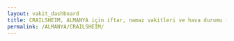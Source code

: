 ```yaml
---
layout: vakit_dashboard
title: CRAILSHEIM, ALMANYA için iftar, namaz vakitleri ve hava durumu - ilçe/eyalet seç
permalink: /ALMANYA/CRAILSHEIM/
---
```


<script type="text/javascript">
  var GLOBAL_COUNTRY = 'ALMANYA';
  var GLOBAL_CITY = 'CRAILSHEIM';
  var GLOBAL_STATE = '';
  var lat = 72;
  var lon = 21;
</script>

